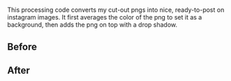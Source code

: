 #
This processing code converts my cut-out pngs into nice, ready-to-post on instagram images.
It first averages the color of the png to set it as a background, then adds the png on top with a drop shadow.

## Before

## After